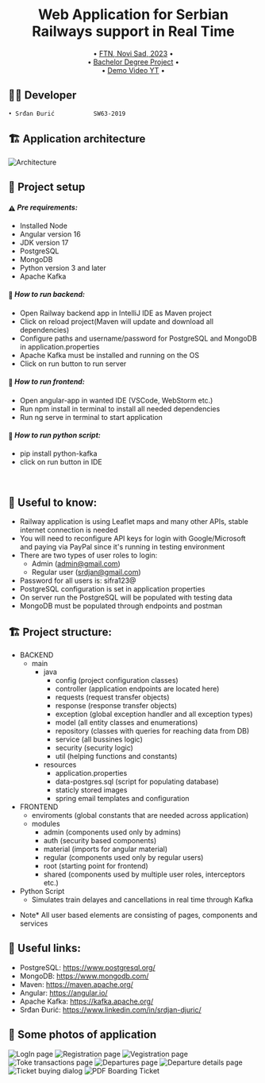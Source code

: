 <h1 align="center">
  Web Application for Serbian Railways support in Real Time
  <br>
</h1>

<p align="center">
  • <a href="#-project-setup-and-commands">FTN, Novi Sad, 2023</a>
  •
  <br/>
  • <a href="#">Bachelor Degree Project</a>
  •
  <br/>
  • <a href="#">Demo Video YT</a>
  •
</p>


## 👨‍💻 Developer
    • Srđan Đurić           SW63-2019

## 🏗️ Application architecture
![Architecture](./diagrams/communication-architecture.png)

## 🚀 Project setup

#### <span style="vertical-align: middle">:warning:</span> *Pre requirements:*

- Installed Node
- Angular version 16
- JDK version 17
- PostgreSQL
- MongoDB
- Python version 3 and later
- Apache Kafka

#### <span style="vertical-align: middle">:floppy_disk:</span> *How to run backend:*

- Open Railway backend app in IntelliJ IDE as Maven project
- Click on reload project(Maven will update and download all dependencies)
- Configure paths and username/password for PostgreSQL and MongoDB in application.properties
- Apache Kafka must be installed and running on the OS
- Click on run button to run server

#### <span style="vertical-align: middle">:floppy_disk:</span> *How to run frontend:*

- Open angular-app in wanted IDE (VSCode, WebStorm etc.)
- Run npm install in terminal to install all needed dependencies
- Run ng serve in terminal to start application

#### <span style="vertical-align: middle">:floppy_disk:</span> *How to run python script:*

- pip install python-kafka
- click on run button in IDE
<br>

## 🤝 Useful to know:
- Railway application is using Leaflet maps and many other APIs, stable internet connection is needed
- You will need to reconfigure API keys for login with Google/Microsoft and paying via PayPal
since it's running in testing environment
- There are two types of user roles to login:
    - Admin (admin@gmail.com)
    - Regular user (srdjan@gmail.com)
- Password for all users is: sifra123@
- PostgreSQL configuration is set in application properties
- On server run the PostgreSQL will be populated with testing data
- MongoDB must be populated through endpoints and postman

## 🏗️ Project structure:
- BACKEND
    - main
        - java
            - config (project configuration classes)
            - controller (application endpoints are located here)
            - requests (request transfer objects)
            - response (response transfer objects)
            - exception (global exception handler and all exception types)
            - model (all entity classes and enumerations)
            - repository (classes with queries for reaching data from DB)
            - service (all bussines logic)
            - security (security logic)
            - util (helping functions and constants)
        - resources
            - application.properties
            - data-postgres.sql (script for populating database)
            - staticly stored images
            - spring email templates and configuration
- FRONTEND
    - enviroments (global constants that are needed across application)
    - modules
        - admin (components used only by admins)
        - auth (security based components)
        - material (imports for angular material)
        - regular (components used only by regular users)
        - root (starting point for frontend)
        - shared (components used by multiple user roles, interceptors etc.)
- Python Script
    - Simulates train delayes and cancellations in real time through Kafka  
* Note* All user based elements are consisting of pages, components and services


## 📎 Useful links:

- PostgreSQL: https://www.postgresql.org/
- MongoDB: https://www.mongodb.com/
- Maven: https://maven.apache.org/
- Angular: https://angular.io/
- Apache Kafka: https://kafka.apache.org/
- Srđan Đurić: https://www.linkedin.com/in/srdjan-djuric/

## 📱 Some photos of application
![LogIn page](./railway-app-frontend/src/assets/app-images/LogIn.png)
![Registration page](./railway-app-frontend/src/assets/app-images/Registration.png)
![Vegistration page](./railway-app-frontend/src/assets/app-images/Verification.png)
![Toke transactions page](./railway-app-frontend/src/assets/app-images/Transactions.png)
![Departures page](./railway-app-frontend/src/assets/app-images/Timetable.png)
![Departure details page](./railway-app-frontend/src/assets/app-images/Details.png)
![Ticket buying dialog](./railway-app-frontend/src/assets/app-images/Ticket.png)
![PDF Boarding Ticket](./railway-app-frontend/src/assets/app-images/Pdf.png)
